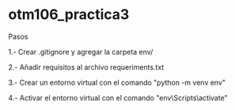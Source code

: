 # otm106_practica3

Pasos

1.- Crear .gitignore y agregar la carpeta env/

2.- Añadir requisitos al archivo requeriments.txt

3.- Crear un entorno virtual con el comando "python -m venv env"

4.- Activar el entorno virtual con el comando "env\Scripts\activate"

